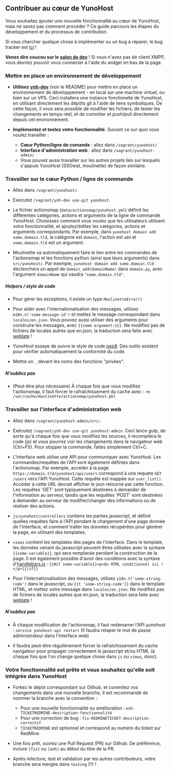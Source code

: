 ## Contribuer au cœur de YunoHost

Vous souhaitez ajouter une nouvelle fonctionnalité au cœur de YunoHost, mais ne
savez pas comment procéder ? Ce guide parcours les étapes du développement et du
processus de contribution.

Si vous chercher quelque chose à implémenter ou un bug à réparer, le
bug tracker est [ici](https://dev.yunohost.org/issues/) !

**Venez dire coucou sur le [salon de
dev](xmpp:dev@conference.yunohost.org?join)** ! Si vous n'avez pas de client
XMPP, vous devriez pouvoir vous connecter à l'aide du widget en bas de la page.

### Mettre en place un environnement de développement

- **Utilisez [ynh-dev](https://github.com/YunoHost/ynh-dev)** (voir le README)
  pour mettre en place un environnement de développement - en local sur une
  machine virtuel, ou bien sur un VPS.
  Ceci installera une instance fonctionelle de YunoHost, en utilisant
  directement les dépôts git à l'aide de liens symboliques. De cette façon, il
  vous sera possible de modifier les fichiers, de tester les changements en
  temps réel, et de commiter et push/pull directement depuis cet environnement.

- **Implémentez et testez votre fonctionnalité**. Suivant ce sur quoi vous
  voulez travailler :
   - **Cœur Python/ligne de comande** : allez dans `/vagrant/yunohost/`
   - **Interface d'administration web** : allez dans `/vagrant/yunohost-admin/`
   - Vous pouvez aussi travailler sur les autres projets liés sur lesquels
     s'appuie YunoHost (SSOwat, moulinette) de façon similaire.

### Travailler sur le cœur Python / ligne de commande

- Allez dans `/vagrant/yunohost/`.

- Executez `/vagrant/ynh-dev use-git yunohost`.

- Le fichier actionsmap (`data/actionsmap/yunohost.yml`) définit les différentes
  catégories, actions et arguments de la ligne de commande YunoHost. Choisissez
  comment vous voulez que les utilisateurs utilisent votre fonctionnalité, et
  ajoutez/éditez les catégories, actions et arguments correspondants. Par
  exemple, dans `yunohost domain add some.domain.tld`, la catégorie est
  `domain`, l'action est `add` et `some.domain.tld` est un argument.

- Moulinette va automatiquement faire le lien entre les commandes de
  l'actionsmap et les fonctions python (ainsi que leurs arguments) dans
  `src/yunohost/`. Par exemple, `yunohost domain add some.domain.tld`
  déclenchera un appel de `domain_add(domainName)` dans `domain.py`, avec l'argument 
  `domainName` qui vaudra `"some.domain.tld"`.

##### Helpers / style de code

- Pour gérer les exceptions, il existe un type `MoulinetteError()`

- Pour aider avec l'internationalisation des messages, utilisez `m18n.n('some-message-id')`
  et mettez le message correspondant dans `locales/en.json`. Vous pouvez aussi
  utiliser des arguments pour construire les messages, avec `{{some-argument:s}}`. 
  Ne modifiez pas de fichiers de locales autres que en.json, la traduction sera
  faite avec [weblate](https://translate.yunohost.org/) !

- YunoHost essaye de suivre le style de code [pep8](http://pep8.org/). Des
  outils existent pour vérifier automatiquement la conformité du code.

- Mettre un `_` devant les noms des fonctions "privées".

##### N'oubliez pas

- (Peut-être plus nécessaire) À chaque fois que vous modifiez l'actionsmap, il
  faut forcer le rafraîchissement du cache avec :
  `rm /var/cache/moulinette/actionsmap/yunohost.pkl`

### Travailler sur l'interface d'administration web

- Allez dans `/vagrant/yunohost-admin/src/`.

- Exécutez `/vagrant/ynh-dev use-git yunohost-admin`. Ceci lance gulp, de sorte 
  qu'à chaque fois que vous modifiez les sources, il recompilera le code
  (js) et vous pourrez voir les changements dans le navigateur web (Ctrl+F5).
  Pour stopper la commande, faites simplement Ctrl+C.

- L'interface web utilise une API pour communiquer avec YunoHost. Les
  commandes/requêtes de l'API sont également définies dans l'actionsmap. Par
  exemple, accéder à la page ```https://domain.tld/yunohost/api/users```
  correspond à une requete `GET /users` vers l'API YunoHost. Cette requête
  est mappée sur `user_list()`. Accéder à cette URL devrait afficher le json
  retourné par cette fonction. Les requêtes 'GET' sont typiquement destinées à
  demander de l'information au serveur, tandis que les requêtes 'POST' sont
  destinées à demander au serveur de modifier/changer des informations ou de
  réaliser des actions.

- `js/yunohost/controllers` contiens les parties javascript, et définit quelles
  requêtes faire à l'API pendant le chargement d'une page donnée de l'interface,
  et comment traîter les données récupérées pour générer la page, en utilisant
  des templates.

- `views` contient les templates des pages de l'interface. Dans le template,
  les données venant du javascript peuvent êtres utilisées avec la syntaxe
  `{{some-variable}}`, qui sera remplacée pendant la construction de la page.
  Il est également possible d'avoir des conditions avec la syntaxe 
  d'[handlebars.js](http://handlebarsjs.com) : ```{{#if
  some-variable}}<p>du HTML conditionnel ici !</p>{{/if}}```

- Pour l'internationalisation des messages, utilisez `y18n.t('some-string-code')` 
  dans le javascript, ou `{{t 'some-string-code'}}` dans le template HTML, et 
  mettez votre message dans `locales/en.json`. Ne modifiez pas de fichiers de 
  locales autres que en.json, la traduction sera faite avec 
  [weblate](https://translate.yunohost.org/) !

##### N'oubliez pas

- À chaque modification de l'actionsmap, il faut redémarrer l'API yunohost :
  ```service yunohost-api restart```
  (Il faudra retaper le mot de passe administrateur dans l'interface web)

- Il faudra peut-être régulièrement forcer le rafraîchissement du cache
  navigateur pour propager correctement le javascript et/ou HTML (à chaque fois
  que l'on change quelque chose dans `js` ou `views`, donc).


### Votre fonctionnalité est prête et vous souhaitez qu'elle soit intégrée dans YunoHost 

- Forkez le dépòt correspondant sur Github, et commitez vos changements dans
  une nouvelle branche, Il est recommandé de nommer la branche avec la
  convention :
  - Pour une nouvelle fonctionnalité ou amélioration : `enh-TICKETREDMINE-description-fonctionnalité`
  - Pour une correction de bug : `fix-REDMINETICKET-description-correctif`
  - `TICKETREDMINE` est optionnel et correspond au numéro du ticket sur RedMine

- Une fois prêt, ouvrez une Pull Request (PR) sur Github. De préférence, inclure
  `[fix]` ou `[enh]` au début du titre de la PR.

- Après relecture, test et validation par les autres contributeurs, votre
  branche sera mergée dans `testing` (?) !


